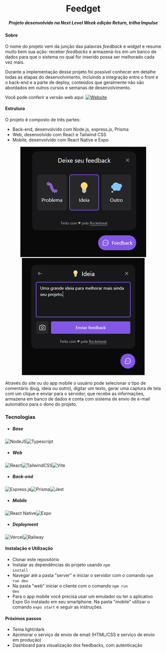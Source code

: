<div align="center">
<h1>Feedget</h1>

<h5>Projeto desenvolvido na Next Level Week edição Return, trilha Impulse</h5>
</div>

#### Sobre

O nome do projeto vem da junção das palavras _feedback_ e _widget_ e resume muito bem sua ação: receber _feedbacks_ e armazená-los em um banco de dados para que o sistema no qual for inserido possa ser melhorado cada vez mais.

Durante a implementação desse projeto foi possível conhecer em detalhe todas as etapas do desenvolvimento, incluindo a integração entre o front e o back-end e a parte de deploy, conteúdos que geralmente não são abordados em outros cursos e semanas de desenvolvimento.

Você pode conferir a versão web aqui: <a href="https://nlw-return-impulse-gilt.vercel.app/">![Website](https://img.shields.io/website?down_color=c43b3b&down_message=Offline&label=Feedget&logo=vercel&style=flat-square&up_color=5fab38&up_message=Online&url=https%3A%2F%2Fnlw-return-impulse-gilt.vercel.app%2F)</a>

#### Estrutura

O projeto é composto de três partes:
- Back-end, desenvolvido com Node.js, express.js, Prisma
- Web, desenvolvido com React e Tailwind CSS
- Mobile, desenvolvido com React Native e Expo

<div align="center">
<img src=".github/tela_web_01.png" alt="tela da versão web" />
<img src=".github/tela_web_02.png" alt="tela da versão web" />
</div>

Através do site ou do app mobile o usuário pode selecionar o tipo de comentário (bug, ideia ou outro), digitar um texto, gerar uma captura de tela com um clique e enviar para o servidor, que recebe as informações, armazena em banco de dados e conta com sistema de envio de e-mail automático para o dono do projeto.

### Tecnologias

- ##### Base
![NodeJS](https://img.shields.io/badge/node.js-6DA55F?style=for-the-badge&logo=node.js&logoColor=white)![Typescript](https://img.shields.io/badge/TypeScript-007ACC?style=for-the-badge&logo=typescript&logoColor=white)

- ##### Web
![React](https://img.shields.io/badge/React-20232A?style=for-the-badge&logo=react&logoColor=61DAFB)![TailwindCSS](https://img.shields.io/badge/Tailwind_CSS-38B2AC?style=for-the-badge&logo=tailwind-css&logoColor=white)![Vite](https://img.shields.io/badge/Vite-9547bf?style=for-the-badge&logo=vite&logoColor=FFD62E)

- ##### Back-end
![Express.js](https://img.shields.io/badge/express.js-%23404d59.svg?style=for-the-badge&logo=express&logoColor=%2361DAFB)![Prisma](https://img.shields.io/badge/Prisma-3982CE?style=for-the-badge&logo=Prisma&logoColor=white)![Jest](https://img.shields.io/badge/-jest-%23C21325?style=for-the-badge&logo=jest&logoColor=white)

- ##### Mobile
![React Native](https://img.shields.io/badge/React_Native-20232A?style=for-the-badge&logo=react&logoColor=61DAFB)![Expo](https://img.shields.io/badge/expo-1C1E24?style=for-the-badge&logo=expo&logoColor=#D04A37)

- ##### Deployment
![Vercel](https://img.shields.io/badge/vercel-%23000000.svg?style=for-the-badge&logo=vercel&logoColor=white)![Railway](https://img.shields.io/badge/Railway-%23000000?style=for-the-badge&logo=railway)

#### Instalação e Utilização
- Clonar este repositório
- Instalar as dependências do projeto usando <code>npm install</code>
- Navegar até a pasta "server" e iniciar o servidor com o comando <code>npm run dev</code>
- Na pasta "web" iniciar o cliente com o comando <code>npm run dev</code>
- Para o app mobile você precisa usar um emulador ou ter o aplicativo Expo Go instalado em seu smartphone. Na pasta "mobile" utilizar o comando <code>expo start</code> e seguir as instruções.

#### Próximos passos
- Tema light/dark
- Aprimorar o serviço de envio de email (HTML/CSS e serviço de envio em produção)
- Dashboard para visualização dos feedbacks, com autenticação

